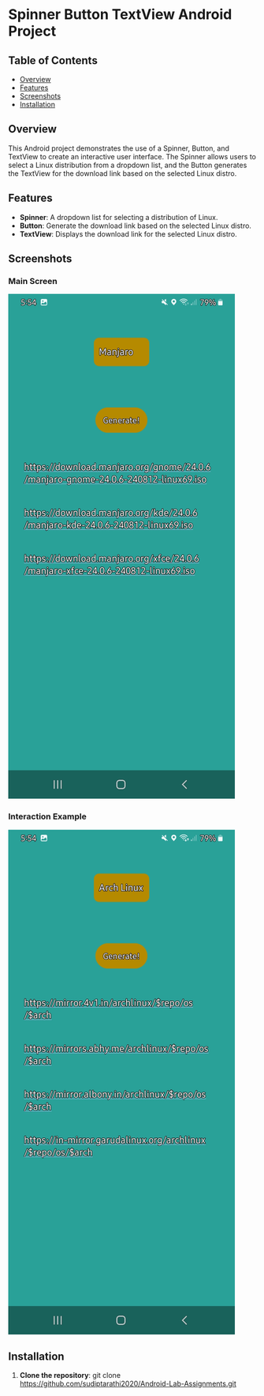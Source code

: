 <h1 id="spinner-button-textview-android-project">Spinner Button TextView Android Project</h1>
<h2 id="table-of-contents">Table of Contents</h2>
<ul>
<li><a href="#overview">Overview</a></li>
<li><a href="#features">Features</a></li>
<li><a href="#screenshots">Screenshots</a></li>
<li><a href="#installation">Installation</a></li>
</ul>
<h2 id="overview">Overview</h2>
<p>This Android project demonstrates the use of a Spinner, Button, and TextView to create an interactive user interface. The Spinner allows users to select a Linux distribution from a dropdown list, and the Button generates the TextView for the download link based on the selected Linux distro.</p>
<h2 id="features">Features</h2>
<ul>
<li><strong>Spinner</strong>: A dropdown list for selecting a distribution of Linux.</li>
<li><strong>Button</strong>: Generate the download link based on the selected Linux distro.</li>
<li><strong>TextView</strong>: Displays the download link for the selected Linux distro.</li>
</ul>
<h2 id="screenshots">Screenshots</h2>
<h3 id="main-screen">Main Screen</h3>
<p><img src="screenshot1.jpg" alt="Main Screen"></p>
<h3 id="interaction-example">Interaction Example</h3>
<p><img src="screenshot2.jpg" alt="Interaction Example"></p>
<h2 id="installation">Installation</h2>
<ol>
<li><strong>Clone the repository</strong>:
git clone <a href="https://github.com/sudiptarathi2020/Android-Lab-Assignments.git">https://github.com/sudiptarathi2020/Android-Lab-Assignments.git</a></li>
</ol>
